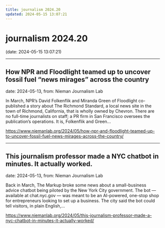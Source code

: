 ```yaml
---
title: journalism 2024.20
updated: 2024-05-15 13:07:21
---
```


# journalism 2024.20

(date: 2024-05-15 13:07:21)

---

## How NPR and Floodlight teamed up to uncover fossil fuel “news mirages” across the country

date: 2024-05-13, from: Nieman Journalism Lab

In March, NPR’s David Folkenflik and Miranda Green of Floodlight co-published a story about The Richmond Standard, a local news site in the town of Richmond, California, that is wholly owned by Chevron. There are no full-time journalists on staff; a PR firm in San Francisco oversees the publication’s operations. It is, Folkenflik and Green... 

<https://www.niemanlab.org/2024/05/how-npr-and-floodlight-teamed-up-to-uncover-fossil-fuel-news-mirages-across-the-country/>

---

## This journalism professor made a NYC chatbot in minutes. It actually worked.

date: 2024-05-13, from: Nieman Journalism Lab

Back in March, The Markup broke some news about a small-business advice chatbot being piloted by the New York City government. The bot — available at chat.nyc.gov — was meant to be an AI-powered, one-stop shop for entrepreneurs looking to set up a business. The city said the bot could tell visitors, in plain English,... 

<https://www.niemanlab.org/2024/05/this-journalism-professor-made-a-nyc-chatbot-in-minutes-it-actually-worked/>

